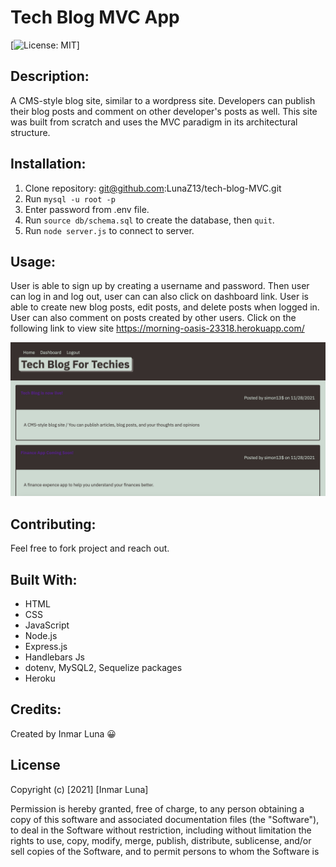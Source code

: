 # Tech Blog MVC App
[![License: MIT](https://img.shields.io/badge/License-MIT-yellow.svg)]

## Description: 
A CMS-style blog site, similar to a wordpress site. Developers can publish their blog posts and comment on other developer's posts as well. This site was built from scratch and uses the MVC paradigm in its architectural structure.

## Installation:
1. Clone repository: git@github.com:LunaZ13/tech-blog-MVC.git
2. Run `mysql -u root -p` 
3. Enter password from .env file.
4. Run `source db/schema.sql` to create the database, then `quit`.
5. Run `node server.js` to connect to server.

## Usage:
User is able to sign up by creating a username and password. Then user can log in and log out, user can can also click on dashboard link. User is able to create new blog posts, edit posts, and delete posts when logged in. User can also comment on posts created by other users.
Click on the following link to view site https://morning-oasis-23318.herokuapp.com/

![Alt Text](Images/Screenshot.png)

## Contributing:
Feel free to fork project and reach out.

## Built With:
* HTML
* CSS 
* JavaScript
* Node.js
* Express.js
* Handlebars Js
* dotenv, MySQL2, Sequelize packages
* Heroku

## Credits:
Created by Inmar Luna :grinning:

## License 

Copyright (c) [2021] [Inmar Luna]

Permission is hereby granted, free of charge, to any person obtaining a copy
of this software and associated documentation files (the "Software"), to deal
in the Software without restriction, including without limitation the rights
to use, copy, modify, merge, publish, distribute, sublicense, and/or sell
copies of the Software, and to permit persons to whom the Software is
